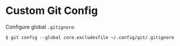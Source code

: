 # Custom Git Config

Configure global `.gitignore`:

```shell
$ git config --global core.excludesfile ~/.config/git/.gitignore
```
